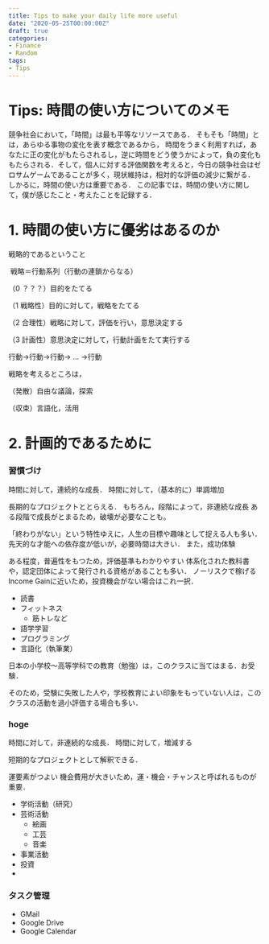 ```yaml
---
title: Tips to make your daily life more useful
date: "2020-05-25T00:00:00Z"
draft: true 
categories:
- Finance
- Random
tags:
- Tips
---
```


# Tips: 時間の使い方についてのメモ

競争社会において，「時間」は最も平等なリソースである．
そもそも「時間」とは，あらゆる事物の変化を表す概念であるから，
時間をうまく利用すれば，あなたに正の変化がもたらされるし，逆に時間をどう使うかによって，負の変化ももたらされる．そして，個人に対する評価関数を考えると，今日の競争社会はゼロサムゲームであることが多く，現状維持は，相対的な評価の減少に繋がる．
しかるに，時間の使い方は重要である．
この記事では，時間の使い方に関して，僕が感じたこと・考えたことを記録する．


# 1. 時間の使い方に優劣はあるのか

戦略的であるということ

​	戦略＝行動系列（行動の連鎖からなる）





（0 ？？？）目的をたてる





（1 戦略性）目的に対して，戦略をたてる

（2 合理性）戦略に対して，評価を行い，意思決定する

（3 計画性）意思決定に対して，行動計画をたて実行する



行動→行動→行動→ ... →行動



戦略を考えるところは，

（発散）自由な議論，探索

（収束）言語化，活用





# 2. 計画的であるために

### 習慣づけ

時間に対して，連続的な成長．
時間に対して，（基本的に）単調増加

長期的なプロジェクトととらえる．
もちろん，段階によって，非連続な成長
ある段階で成長がとまるため，破壊が必要なことも。

「終わりがない」という特性ゆえに，人生の目標や趣味として捉える人も多い．
先天的な才能への依存度が低いが，必要時間は大きい．
また，成功体験

ある程度，普遍性をもつため，評価基準もわかりやすい
体系化された教科書や，認定団体によって発行される資格があることも多い．
ノーリスクで稼げるIncome Gainに近いため，投資機会がない場合はこれ一択．


- 読書
- フィットネス
	- 筋トレなど
- 語学学習
- プログラミング
- 言語化（執筆業）



日本の小学校～高等学科での教育（勉強）は，このクラスに当てはまる．お受験．

そのため，受験に失敗した人や，学校教育によい印象をもっていない人は，このクラスの活動を過小評価する場合も多い．




### hoge

時間に対して，非連続的な成長．
時間に対して，増減する

短期的なプロジェクトとして解釈できる．

運要素がつよい
機会費用が大きいため，運・機会・チャンスと呼ばれるものが重要．

- 学術活動（研究）
- 芸術活動
	- 絵画
	- 工芸
	- 音楽
- 事業活動
- 投資
- 


### タスク管理

- GMail
- Google Drive
- Google Calendar

### 









